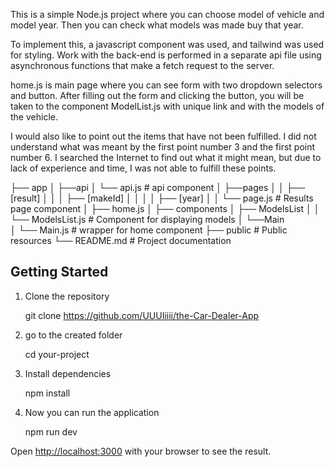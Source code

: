 This is a simple Node.js project where you can choose model of vehicle and model year. Then you can check what models was made buy that year.

To implement this, a javascript component was used, and tailwind was used for styling. Work with the back-end is performed in a separate api file using asynchronous functions that make a fetch request to the server.

home.js is main page where you can see form with two dropdown selectors and button. 
After filling out the form and clicking the button, you will be taken to the component ModelList.js with unique link and with the models of the vehicle.

I would also like to point out the items that have not been fulfilled. I did not understand what was meant by the first point number 3 and the first point number 6. I searched the Internet to find out what it might mean, but due to lack of experience and time, I was not able to fulfill these points. 



├── app
│   ├──api
│       └── api.js                          # api component
│   ├──pages
│   │   ├── [result]
│   │   │      ├── [makeId]
│   │   │      │    ├── [year]
│   │                     └── page.js       # Results page component
│   ├── home.js
│   ├── components
│         ├── ModelsList
│         │       └── ModelsList.js         # Component for displaying models
│         └──Main   
│              └── Main.js                  # wrapper for home component 
├── public                                  # Public resources
└── README.md                               # Project documentation



## Getting Started
1. Clone the repository

    git clone https://github.com/UUUIiiii/the-Car-Dealer-App

2. go to the created folder

    cd your-project

2. Install dependencies 

    npm install

3. Now you can run the application 

    npm run dev


Open [http://localhost:3000](http://localhost:3000) with your browser to see the result.


